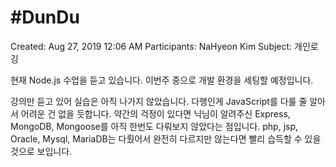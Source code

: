# #DunDu

Created: Aug 27, 2019 12:06 AM
Participants: NaHyeon Kim
Subject: 개인로깅

현재 Node.js 수업을 듣고 있습니다. 이번주 중으로 개발 환경을 세팅할 예정입니다. 

강의만 듣고 있어 실습은 아직 나가지 않았습니다. 다행인게 JavaScript를 다룰 줄 알아서 어려운 건 없을 듯합니다. 약간의 걱정이 있다면 닉님이 알려주신 Express, MongoDB, Mongoose를 아직 한번도 다뤄보지 않았다는 점입니다. php, jsp, Oracle, Mysql, MariaDB는 다뤘어서 완전히 다르지만 않는다면 빨리 습득할 수 있을 것으로 보입니다.